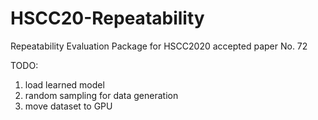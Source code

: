 # HSCC20-Repeatability
Repeatability Evaluation Package for HSCC2020 accepted paper No. 72

TODO:

1. load learned model
2. random sampling for data generation
3. move dataset to GPU
